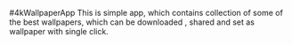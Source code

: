 #4kWallpaperApp
This is simple app, which contains collection of some of the best wallpapers,
which can be downloaded , shared and set as wallpaper with single click.
